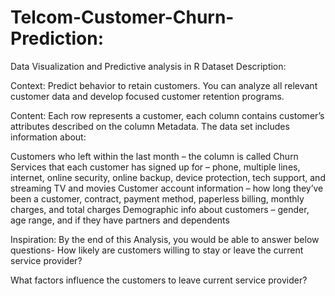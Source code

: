 # Telcom-Customer-Churn-Prediction:
Data Visualization and Predictive analysis in R
Dataset Description:

Context:
Predict behavior to retain customers. You can analyze all relevant customer data and develop focused customer retention programs.

Content:
Each row represents a customer, each column contains customer’s attributes described on the column Metadata.
The data set includes information about:

Customers who left within the last month – the column is called Churn
Services that each customer has signed up for – phone, multiple lines, internet, online security, online backup, device protection, tech support, and streaming TV and movies
Customer account information – how long they’ve been a customer, contract, payment method, paperless billing, monthly charges, and total charges
Demographic info about customers – gender, age range, and if they have partners and dependents

Inspiration:
By the end of this Analysis, you would be able to answer below questions-
How likely are customers willing to stay or leave the current service provider?

What factors influence the customers to leave current service provider?


